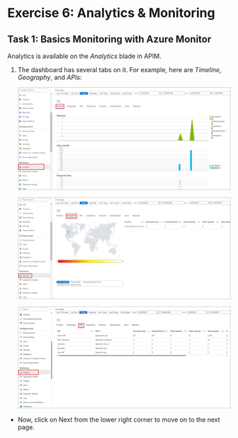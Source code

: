 # Exercise 6: Analytics & Monitoring 

## Task 1: Basics Monitoring with Azure Monitor

Analytics is available on the _Analytics_ blade in APIM.

1. The dashboard has several tabs on it. For example, here are _Timeline_, _Geography_, and _APIs_:

      ![APIM Azure Monitor Analytics](media/01.png)

      ![APIM Azure Monitor Analytics](media/02.png)

      ![APIM Azure Monitor Analytics](media/03.png)

- Now, click on Next from the lower right corner to move on to the next page.
